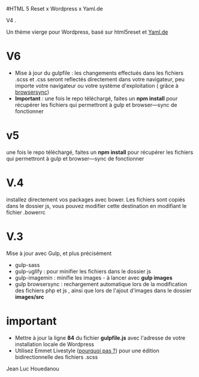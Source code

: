 #HTML 5 Reset x Wordpress x Yaml.de

V4 .

Un thème vierge pour Wordpress, basé sur html5reset et [Yaml.de](http://www.yaml.de/)
# V6

* Mise à jour du gulpfile : les changements effectués dans les fichiers .scss et .css seront reflectés directement dans votre navigateur, peu importe votre navigateur ou votre système d'exploitation ( grâce à [browsersync](https://www.browsersync.io))
* **Important** : une fois le repo téléchargé, faites un **npm install** pour récupérer les fichiers qui permettront à gulp et browser—sync de fonctionner


# v5
une fois le repo téléchargé, faites un **npm install** pour récupérer les fichiers qui permettront à gulp et browser—sync de fonctionner

# V.4
installez directement vos packages avec bower. Les fichiers sont copiés dans le dossier js, vous pouvez modifier cette destination en modifiant le fichier .bowerrc

# V.3
Mise à jour avec Gulp, et plus précisément

* gulp-sass
* gulp-uglify : pour minifier les fichiers dans le dossier js
* gulp-imagemin : minifie les images - à lancer avec **gulp images** 
* gulp browsersync : rechargement automatique lors de la modification des fichiers php et js , ainsi que lors de l'ajout d'images dans le dossier **images/src**

# important 

* Mettre à jour la ligne **84** du fichier **gulpfile.js** avec l'adresse de votre installation locale de Wordpress
* Utilisez Emmet Livestyle ([pourquoi pas ?](http://livestyle.io/)) pour une édition bidirectionnelle des fichiers .scss

Jean Luc Houedanou